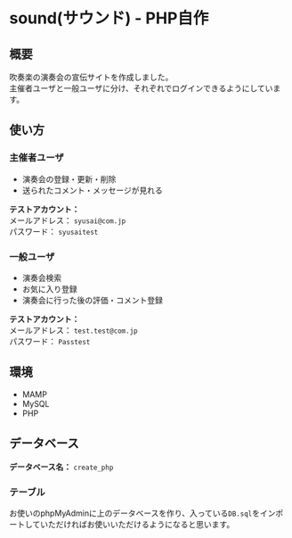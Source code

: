 # sound(サウンド) - PHP自作

## 概要
吹奏楽の演奏会の宣伝サイトを作成しました。  
主催者ユーザと一般ユーザに分け、それぞれでログインできるようにしています。

## 使い方

### 主催者ユーザ
- 演奏会の登録・更新・削除
- 送られたコメント・メッセージが見れる

**テストアカウント：**  
メールアドレス： `syusai@com.jp`  
パスワード： `syusaitest`

### 一般ユーザ
- 演奏会検索
- お気に入り登録
- 演奏会に行った後の評価・コメント登録

**テストアカウント：**  
メールアドレス： `test.test@com.jp`  
パスワード： `Passtest`

## 環境
- MAMP
- MySQL
- PHP

## データベース

**データベース名：** `create_php`

### テーブル
お使いのphpMyAdminに上のデータベースを作り、入っている`DB.sql`をインポートしていただければお使いいただけるようになると思います。